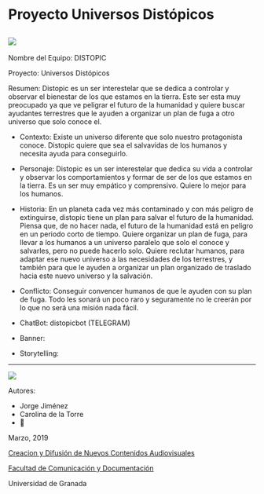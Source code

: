 # Proyecto Universos Distópicos


![](https://pbs.twimg.com/profile_images/588150066529046528/j93MmaCF_400x400.jpg)
--

Nombre del Equipo: DISTOPIC

Proyecto: Universos Distópicos 

Resumen: Distopic es un ser interestelar que se dedica a controlar y observar el bienestar de los que estamos en la tierra. Este ser esta muy preocupado ya que ve peligrar el futuro de la humanidad y quiere buscar ayudantes terrestres que le ayuden a organizar un plan de fuga a otro universo que solo conoce el.  


- Contexto: Existe un universo diferente que solo nuestro protagonista conoce. Distopic quiere que sea el salvavidas de los humanos y necesita ayuda para conseguirlo.

- Personaje: Distopic es un ser interestelar que dedica su vida a controlar y observar los comportamientos y formar de ser de los que estamos en la tierra. Es un ser muy empático y comprensivo. Quiere lo mejor para los humanos.

- Historia: En un planeta cada vez más contaminado y con más peligro de extinguirse, distopic tiene un plan para salvar el futuro de la humanidad. Piensa que, de no hacer nada, el futuro de la humanidad está en peligro en un periodo corto de tiempo. Quiere organizar un plan de fuga, para llevar a los humanos a un universo paralelo que solo el conoce y salvarles, pero no puede hacerlo solo. Quiere reclutar humanos, para adaptar ese nuevo universo a las necesidades de los terrestres, y también para que le ayuden a organizar un plan organizado de traslado hacia este nuevo universo y la salvación.

- Conflicto: Conseguir convencer humanos de que le ayuden con su plan de fuga. Todo les sonará un poco raro y seguramente no le creerán por lo que no será una misión nada fácil. 




- ChatBot:  distopicbot (TELEGRAM)

- Banner:  

- Storytelling: 

------
![](https://upload.wikimedia.org/wikipedia/commons/thumb/6/62/CC-BY-SA-Andere_Wikis_%28v%29.svg/200px-CC-BY-SA-Andere_Wikis_%28v%29.svg.png)


Autores: 
- Jorge Jiménez
- Carolina de la Torre
- :woman: 

<!---
Lista completa de emojis de markDown - https://gist.github.com/rxaviers/7360908) 
-->



Marzo, 2019

[Creacion y Difusión de Nuevos Contenidos Audiovisuales](http://utopolis.ugr.es/medialab)

[Facultad de Comunicación y Documentación](http://fcd.ugr.es)

Universidad de Granada

